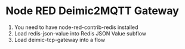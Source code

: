 # Node RED Deimic2MQTT Gateway

1. You need to have node-red-contrib-redis installed
2. Load redis-json-value into Redis JSON Value subflow
3. Load deimic-tcp-gateway into a flow